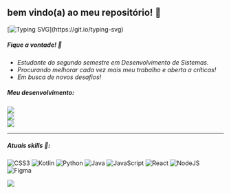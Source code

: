 ## bem vindo(a) ao meu repositório! 🌊

[![Typing SVG](https://readme-typing-svg.demolab.com?font=Fira+Code&pause=1000&color=1B98E0&center=true&vCenter=true&width=451&lines=Hello!+i'm+Nico!)](https://git.io/typing-svg)

##### Fique a vontade! 💙
- _Estudante do segundo semestre em Desenvolvimento de Sistemas._<br/>
- _Procurando melhorar cada vez mais meu trabalho e aberta a críticas!_<br/>
- _Em busca de novos desafios!_<br/>


##### Meu desenvolvimento:

![](https://github-readme-stats.vercel.app/api?username=nicanico&theme=solarized-light&hide_border=false&include_all_commits=true&count_private=false)<br/>
![](https://github-readme-streak-stats.herokuapp.com/?user=nicanico&theme=solarized-light&hide_border=false)<br/>
![](https://github-readme-stats.vercel.app/api/top-langs/?username=nicanico&theme=solarized-light&hide_border=false&include_all_commits=true&count_private=false&layout=compact)

---

  
##### Atuais skills 🧊:
![CSS3](https://img.shields.io/badge/css3-%231572B6.svg?style=for-the-badge&logo=css3&logoColor=white) ![Kotlin](https://img.shields.io/badge/kotlin-%230095D5.svg?style=for-the-badge&logo=kotlin&logoColor=white) ![Python](https://img.shields.io/badge/python-3670A0?style=for-the-badge&logo=python&logoColor=ffdd54) ![Java](https://img.shields.io/badge/java-%23ED8B00.svg?style=for-the-badge&logo=java&logoColor=white) ![JavaScript](https://img.shields.io/badge/javascript-%23323330.svg?style=for-the-badge&logo=javascript&logoColor=%23F7DF1E) ![React](https://img.shields.io/badge/react-%2320232a.svg?style=for-the-badge&logo=react&logoColor=%2361DAFB) ![NodeJS](https://img.shields.io/badge/node.js-6DA55F?style=for-the-badge&logo=node.js&logoColor=white) 	![Figma](https://img.shields.io/badge/figma-%23F24E1E.svg?style=for-the-badge&logo=figma&logoColor=white)
  
[![](https://visitcount.itsvg.in/api?id=nicanico&icon=0&color=0)](https://visitcount.itsvg.in)

<!-- Proudly created with GPRM ( https://gprm.itsvg.in ) -->


